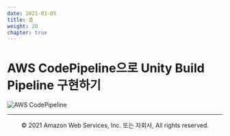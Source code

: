 ```yaml
---
date: 2021-03-05
title: 홈
weight: 20
chapter: true
---
```


# AWS CodePipeline으로 Unity Build Pipeline 구현하기

![AWS CodePipeline](/images/pipeline.png)

---
<p align="center">
© 2021 Amazon Web Services, Inc. 또는 자회사, All rights reserved.
</p>
